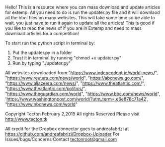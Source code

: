 Hello! This is a resource where you can mass download and update articles for extemp. All you need to do is run the updater.py file and it will downlaod all the html files on many websites. This will take some time so be able to wait. you just have to run it again to update all the articles! This is good if you like to read the news of if you are in Extemp and need to mass download articles for a competition!

To start run the python script in terminal by:

1) Put the updater.py in a folder
2) Trust it in terminal by running "chmod +x updater.py"
3) Run by typing "./updater.py"

All websites downloaded from:"https://www.independent.ie/world-news/", "https://www.reuters.com/news/world", "https://abcnews.go.com/",
"https://www.aljazeera.com/news/", "https://www.theatlantic.com/", "https://www.theatlantic.com/politics/",
"https://www.theguardian.com/world", "https://www.bbc.com/news/world",
'https://www.washingtonpost.com/world/?utm_term=.e6e878c71a42', "https://www.nbcnews.com/world"

Copyright Tecton February 2,2019 All rights Reserved
Please visit http://www.tecton.tk


All credit for the Dropbox connector goes to andreafabrizi at https://github.com/andreafabrizi/Dropbox-Uploader
For Issues/bugs/Concerns Contact tectonroot@gmail.com

